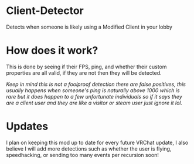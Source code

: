 # Client-Detector
Detects when someone is likely using a Modified Client in your lobby

# How does it work?
This is done by seeing if their FPS, ping, and whether their custom properties are all valid, if they are not then they will be detected.

*Keep in mind this is not a foolproof detection there are false positives, this usually happens when someone's ping is naturally above 1000 which is rare but it does happen to a few unfortunate individuals so if it says they are a client user and they are like a visitor or steam user just ignore it lol.*

# Updates
I plan on keeping this mod up to date for every future VRChat update, I also believe I will add more detections such as whether the user is flying, speedhacking, or sending too many events per recursion soon!
